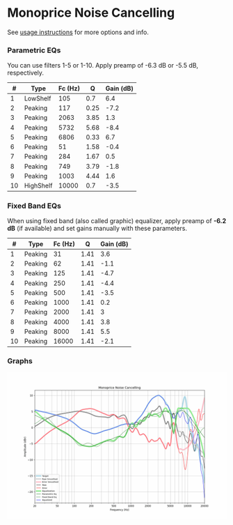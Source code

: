 # Monoprice Noise Cancelling
See [usage instructions](https://github.com/jaakkopasanen/AutoEq#usage) for more options and info.

### Parametric EQs
You can use filters 1-5 or 1-10. Apply preamp of -6.3 dB or -5.5 dB, respectively.

|   # | Type      |   Fc (Hz) |    Q |   Gain (dB) |
|-----|-----------|-----------|------|-------------|
|   1 | LowShelf  |       105 | 0.7  |         6.4 |
|   2 | Peaking   |       117 | 0.25 |        -7.2 |
|   3 | Peaking   |      2063 | 3.85 |         1.3 |
|   4 | Peaking   |      5732 | 5.68 |        -8.4 |
|   5 | Peaking   |      6806 | 0.33 |         6.7 |
|   6 | Peaking   |        51 | 1.58 |        -0.4 |
|   7 | Peaking   |       284 | 1.67 |         0.5 |
|   8 | Peaking   |       749 | 3.79 |        -1.8 |
|   9 | Peaking   |      1003 | 4.44 |         1.6 |
|  10 | HighShelf |     10000 | 0.7  |        -3.5 |

### Fixed Band EQs
When using fixed band (also called graphic) equalizer, apply preamp of **-6.2 dB** (if available) and set gains manually with these parameters.

|   # | Type    |   Fc (Hz) |    Q |   Gain (dB) |
|-----|---------|-----------|------|-------------|
|   1 | Peaking |        31 | 1.41 |         3.6 |
|   2 | Peaking |        62 | 1.41 |        -1.1 |
|   3 | Peaking |       125 | 1.41 |        -4.7 |
|   4 | Peaking |       250 | 1.41 |        -4.4 |
|   5 | Peaking |       500 | 1.41 |        -3.5 |
|   6 | Peaking |      1000 | 1.41 |         0.2 |
|   7 | Peaking |      2000 | 1.41 |         3   |
|   8 | Peaking |      4000 | 1.41 |         3.8 |
|   9 | Peaking |      8000 | 1.41 |         5.5 |
|  10 | Peaking |     16000 | 1.41 |        -2.1 |

### Graphs
![](./Monoprice%20Noise%20Cancelling.png)
